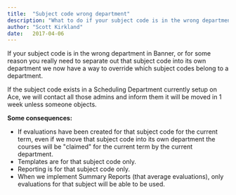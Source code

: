 ```yaml
---
title:  "Subject code wrong department"
description: "What to do if your subject code is in the wrong department."
author: "Scott Kirkland"
date:   2017-04-06
---
```


If your subject code is in the wrong department in Banner, or for some reason you really need to separate out that subject code into its own department we now have a way to override which subject codes belong to a department.

If the subject code exists in a Scheduling Department currently setup on Ace, we will contact all those admins and inform them it will be moved in 1 week unless someone objects.

**Some consequences:**
- If evaluations have been created for that subject code for the current term, even if we move that subject code into its own department the courses will be "claimed" for the current term by the current department.
- Templates are for that subject code only.
- Reporting is for that subject code only.
- When we implement Summary Reports (that average evaluations), only evaluations for that subject will be able to be used.
